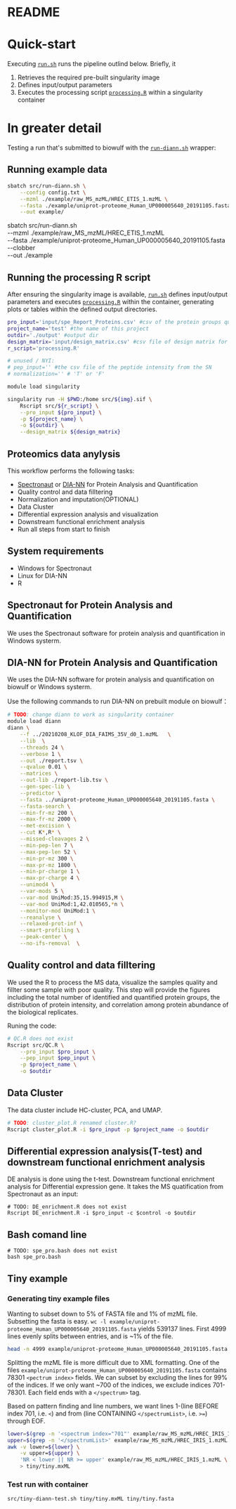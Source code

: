 # README

# Quick-start
Executing [`run.sh`](src/run.sh) runs the pipeline outlind below. Briefly, it
1. Retrieves the required pre-built singularity image 
2. Defines input/output parameters
3. Executes the processing script [`processing.R`](src/processing.R) within a singularity container

# In greater detail


Testing a run that's submitted to biowulf with the [`run-diann.sh`](src/run-diann.sh) wrapper:

## Running example data
```bash
sbatch src/run-diann.sh \
    --config config.txt \
    --mzml ./example/raw_MS_mzML/HREC_ETIS_1.mzML \
    --fasta ./example/uniprot-proteome_Human_UP000005640_20191105.fasta \
    --out example/
```

sbatch src/run-diann.sh \
    --mzml ./example/raw_MS_mzML/HREC_ETIS_1.mzML \
    --fasta ./example/uniprot-proteome_Human_UP000005640_20191105.fasta \
    --clobber \
    --out ./example




## Running the processing R script
After ensuring the singularity image is available, [`run.sh`](src/run.sh) defines input/output
parameters and executes [`processing.R`](src/processing.R) within the container, generating
plots or tables within the defined output directories.

```bash
pro_input='input/spe_Report_Proteins.csv' #csv of the protein groups quntification generated by SN
project_name='test' #the name of this project
outdir='./output' #output dir
design_matrix='input/design_matrix.csv' #csv file of design matrix for comparison
r_script='processing.R'

# unused / NYI:
# pep_input='' #the csv file of the peptide intensity from the SN
# normalization='' # 'T' or 'F'

module load singularity

singularity run -H $PWD:/home src/${img}.sif \
    Rscript src/${r_script} \
    --pro_input ${pro_input} \
    -p ${project_name} \
    -o ${outdir} \
    --design_matrix ${design_matrix}
```




## Proteomics data anylysis 

This workflow performs the following tasks:
- [Spectronaut](https://biognosys.com/resources/spectronaut-the-deepest-proteome-coverage-available/) or [DIA-NN](https://github.com/vdemichev/DiaNN) for Protein Analysis and Quantification
- Quality control and data filltering
- Normalization and imputation(OPTIONAL)
- Data Cluster
- Differential expression analysis and visualization
- Downstream functional enrichment analysis
- Run all steps from start to finish

## System requirements
- Windows for Spectronaut
- Linux for DIA-NN
- R 


## Spectronaut for Protein Analysis and Quantification
We uses the Spectronaut software for protein analysis and quantification in Windows systerm.

## DIA-NN for Protein Analysis and Quantification
We uses the DIA-NN software for protein analysis and quantification on biowulf or Windows systerm.

Use the following commands to run DIA-NN on prebuilt module on biowulf：
``` bash
# TODO: change diann to work as singularity container
module load diann
diann \
    --f ../20210208_KLOF_DIA_FAIMS_35V_d0_1.mzML   \
    --lib  \
    --threads 24 \
    --verbose 1 \
    --out ./report.tsv \
    --qvalue 0.01 \
    --matrices \
    --out-lib ./report-lib.tsv \
    --gen-spec-lib \
    --predictor \
    --fasta ../uniprot-proteome_Human_UP000005640_20191105.fasta \
    --fasta-search \
    --min-fr-mz 200 \
    --max-fr-mz 2000 \
    --met-excision \
    --cut K*,R* \
    --missed-cleavages 2 \
    --min-pep-len 7 \
    --max-pep-len 52 \
    --min-pr-mz 300 \
    --max-pr-mz 1800 \
    --min-pr-charge 1 \
    --max-pr-charge 4 \
    --unimod4 \
    --var-mods 5 \
    --var-mod UniMod:35,15.994915,M \
    --var-mod UniMod:1,42.010565,*n \
    --monitor-mod UniMod:1 \
    --reanalyse \
    --relaxed-prot-inf \
    --smart-profiling \
    --peak-center \
    --no-ifs-removal  \
``` 

## Quality control and data filltering
We used the R to process the MS data, visualize the samples quality and fillter some sample with poor quality. This step will provide the figures including the total number of identified and quantified protein groups, the distribution of protein intensity, and correlation among protein abundance of the biological replicates.

Runing the code:
``` bash
# QC.R does not exist
Rscript src/QC.R \
    --pro_input $pro_input \
    --pep_input $pep_input \
    -p $project_name \
    -o $outdir
``` 

## Data Cluster
The data cluster include HC-cluster, PCA, and UMAP.

``` bash
# TODO: cluster_plot.R renamed cluster.R?
Rscript cluster_plot.R -i $pro_input -p $project_name -o $outdir
``` 


## Differential expression analysis(T-test) and downstream functional enrichment analysis
DE analysis is done using the t-test. Downstream functional enrichment analysis for Differential expression gene. It takes the MS quatification from Spectronaut as an input:
```
# TODO: DE_enrichment.R does not exist
Rscript DE_enrichment.R -i $pro_input -c $control -o $outdir 
```

## Bash comand line

```
# TODO: spe_pro.bash does not exist
bash spe_pro.bash
```


## Tiny example

### Generating tiny example files
Wanting to subset down to 5% of FASTA file and 1% of mzML file. Subsetting the fasta is easy.
`wc -l example/uniprot-proteome_Human_UP000005640_20191105.fasta` yields 539137 lines. First 4999
lines evenly splits between entries, and is ~1% of the file.

```bash
head -n 4999 example/uniprot-proteome_Human_UP000005640_20191105.fasta > tiny/tiny.fasta
```

Splitting the mzML file is more difficult due to XML formatting. One of the files 
`example/uniprot-proteome_Human_UP000005640_20191105.fasta` contains 78301 `<pectrum index>` fields.
We can subset by excluding the lines for 99% of the indices. If we only want ~700 of the indices,
we exclude indices 701-78301. Each field ends with a `</spectrum>` tag.

Based on pattern finding and line numbers, we want lines 1-(line BEFORE index 701, i.e. `<`) and from
(line CONTAINING `</spectrumList>`, i.e. `>=`) through EOF.

```bash
lower=$(grep -n '<spectrum index="701"' example/raw_MS_mzML/HREC_IRIS_1.mzML | cut -d ':' -f 1)
upper=$(grep -n '</spectrumList>' example/raw_MS_mzML/HREC_IRIS_1.mzML | cut -d ':' -f 1)
awk -v lower=${lower} \
    -v upper=${upper} \
    'NR < lower || NR >= upper' example/raw_MS_mzML/HREC_IRIS_1.mzML \
    > tiny/tiny.mxML
```

### Test run with container
```bash
src/tiny-diann-test.sh tiny/tiny.mxML tiny/tiny.fasta 
```